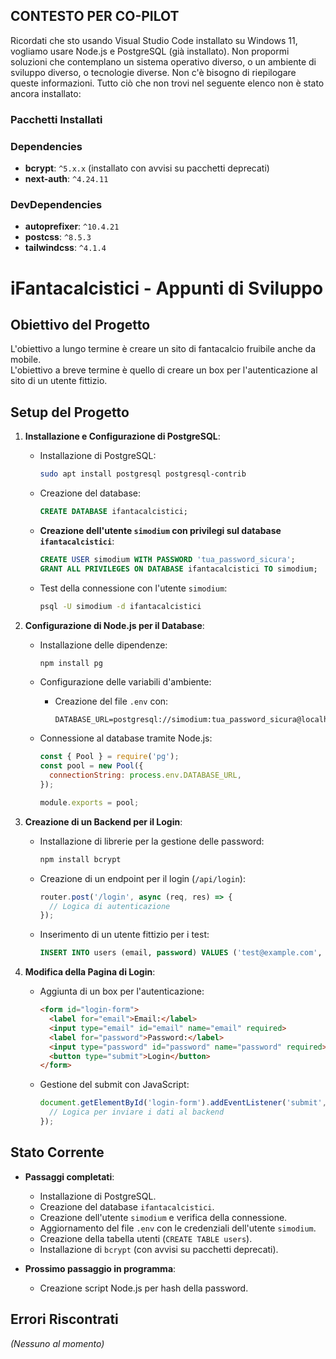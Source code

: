 ## CONTESTO PER CO-PILOT
Ricordati che sto usando Visual Studio Code installato su Windows 11, vogliamo usare Node.js e PostgreSQL (già installato).
Non propormi soluzioni che contemplano un sistema operativo diverso, o un ambiente di sviluppo diverso, o tecnologie diverse. Non c'è bisogno di riepilogare queste informazioni.
Tutto ciò che non trovi nel seguente elenco non è stato ancora installato:
### Pacchetti Installati
### Dependencies
- **bcrypt**: `^5.x.x` (installato con avvisi su pacchetti deprecati)
- **next-auth**: `^4.24.11`
### DevDependencies
- **autoprefixer**: `^10.4.21`
- **postcss**: `^8.5.3`
- **tailwindcss**: `^4.1.4`

# iFantacalcistici - Appunti di Sviluppo

## Obiettivo del Progetto
L'obiettivo a lungo termine è creare un sito di fantacalcio fruibile anche da mobile.  
L'obiettivo a breve termine è quello di creare un box per l'autenticazione al sito di un utente fittizio.

## Setup del Progetto

1. **Installazione e Configurazione di PostgreSQL**:
   - Installazione di PostgreSQL:
     ```bash
     sudo apt install postgresql postgresql-contrib
     ```
   - Creazione del database:
     ```sql
     CREATE DATABASE ifantacalcistici;
     ```

   - **Creazione dell'utente `simodium` con privilegi sul database `ifantacalcistici`**:
     ```sql
     CREATE USER simodium WITH PASSWORD 'tua_password_sicura';
     GRANT ALL PRIVILEGES ON DATABASE ifantacalcistici TO simodium;
     ```

   - Test della connessione con l'utente `simodium`:
     ```bash
     psql -U simodium -d ifantacalcistici
     ```

2. **Configurazione di Node.js per il Database**:
   - Installazione delle dipendenze:
     ```bash
     npm install pg
     ```
   - Configurazione delle variabili d'ambiente:
     - Creazione del file `.env` con:
       ```env
       DATABASE_URL=postgresql://simodium:tua_password_sicura@localhost:5432/ifantacalcistici
       ```

   - Connessione al database tramite Node.js:
     ```javascript
     const { Pool } = require('pg');
     const pool = new Pool({
       connectionString: process.env.DATABASE_URL,
     });

     module.exports = pool;
     ```

3. **Creazione di un Backend per il Login**:
   - Installazione di librerie per la gestione delle password:
     ```bash
     npm install bcrypt
     ```
   - Creazione di un endpoint per il login (`/api/login`):
     ```javascript
     router.post('/login', async (req, res) => {
       // Logica di autenticazione
     });
     ```
   - Inserimento di un utente fittizio per i test:
     ```sql
     INSERT INTO users (email, password) VALUES ('test@example.com', 'hashed_password');
     ```

4. **Modifica della Pagina di Login**:
   - Aggiunta di un box per l'autenticazione:
     ```html
     <form id="login-form">
       <label for="email">Email:</label>
       <input type="email" id="email" name="email" required>
       <label for="password">Password:</label>
       <input type="password" id="password" name="password" required>
       <button type="submit">Login</button>
     </form>
     ```
   - Gestione del submit con JavaScript:
     ```javascript
     document.getElementById('login-form').addEventListener('submit', async (e) => {
       // Logica per inviare i dati al backend
     });
     ```

## Stato Corrente
- **Passaggi completati**:
  - Installazione di PostgreSQL.
  - Creazione del database `ifantacalcistici`.
  - Creazione dell'utente `simodium` e verifica della connessione.
  - Aggiornamento del file `.env` con le credenziali dell'utente `simodium`.
  - Creazione della tabella utenti (`CREATE TABLE users`).
  - Installazione di `bcrypt` (con avvisi su pacchetti deprecati).

- **Prossimo passaggio in programma**:
  - Creazione script Node.js per hash della password.

## Errori Riscontrati
*(Nessuno al momento)*
